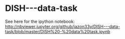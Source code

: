 # DISH---data-task
See here for the ipython notebook: http://nbviewer.jupyter.org/github/jazon33y/DISH---data-task/blob/master/DISH%20-%20data%20task.ipynb
